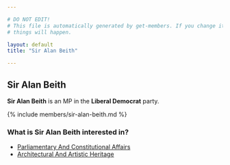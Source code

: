 ```yaml
---

# DO NOT EDIT!
# This file is automatically generated by get-members. If you change it, bad
# things will happen.

layout: default
title: "Sir Alan Beith"

---
```


## Sir Alan Beith

**Sir Alan Beith** is an MP in the **Liberal Democrat** party.

{% include members/sir-alan-beith.md %}

### What is Sir Alan Beith interested in?


* [Parliamentary And Constitutional Affairs](/interests/parliamentary-and-constitutional-affairs.html)
* [Architectural And Artistic Heritage](/interests/architectural-and-artistic-heritage.html)
